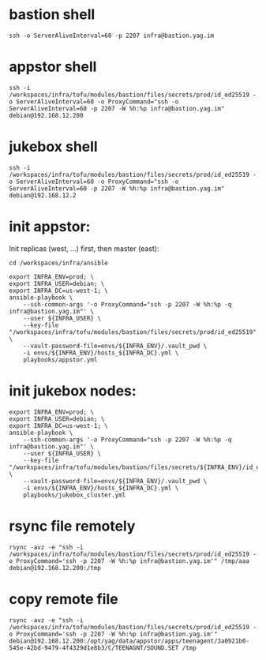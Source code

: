# bastion shell

    ssh -o ServerAliveInterval=60 -p 2207 infra@bastion.yag.im

# appstor shell

    ssh -i /workspaces/infra/tofu/modules/bastion/files/secrets/prod/id_ed25519 -o ServerAliveInterval=60 -o ProxyCommand="ssh -o ServerAliveInterval=60 -p 2207 -W %h:%p infra@bastion.yag.im" debian@192.168.12.200

# jukebox shell

    ssh -i /workspaces/infra/tofu/modules/bastion/files/secrets/prod/id_ed25519 -o ServerAliveInterval=60 -o ProxyCommand="ssh -o ServerAliveInterval=60 -p 2207 -W %h:%p infra@bastion.yag.im" debian@192.168.12.2

# init appstor:

Init replicas (west, ...) first, then master (east):

    cd /workspaces/infra/ansible

    export INFRA_ENV=prod; \
    export INFRA_USER=debian; \
    export INFRA_DC=us-west-1; \
    ansible-playbook \
        --ssh-common-args '-o ProxyCommand="ssh -p 2207 -W %h:%p -q infra@bastion.yag.im"' \
        --user ${INFRA_USER} \
        --key-file "/workspaces/infra/tofu/modules/bastion/files/secrets/prod/id_ed25519" \
        --vault-password-file=envs/${INFRA_ENV}/.vault_pwd \
        -i envs/${INFRA_ENV}/hosts_${INFRA_DC}.yml \
        playbooks/appstor.yml

# init jukebox nodes:

    export INFRA_ENV=prod; \
    export INFRA_USER=debian; \
    export INFRA_DC=us-west-1; \
    ansible-playbook \
        --ssh-common-args '-o ProxyCommand="ssh -p 2207 -W %h:%p -q infra@bastion.yag.im"' \
        --user ${INFRA_USER} \
        --key-file "/workspaces/infra/tofu/modules/bastion/files/secrets/${INFRA_ENV}/id_ed25519" \
        --vault-password-file=envs/${INFRA_ENV}/.vault_pwd \
        -i envs/${INFRA_ENV}/hosts_${INFRA_DC}.yml \
        playbooks/jukebox_cluster.yml

# rsync file remotely

    rsync -avz -e "ssh -i /workspaces/infra/tofu/modules/bastion/files/secrets/prod/id_ed25519 -o ProxyCommand='ssh -p 2207 -W %h:%p infra@bastion.yag.im'" /tmp/aaa debian@192.168.12.200:/tmp

# copy remote file

    rsync -avz -e "ssh -i /workspaces/infra/tofu/modules/bastion/files/secrets/prod/id_ed25519 -o ProxyCommand='ssh -p 2207 -W %h:%p infra@bastion.yag.im'" debian@192.168.12.200:/opt/yag/data/appstor/apps/teenagent/3a0921b0-545e-42bd-9479-4f4329d1e8b3/C/TEENAGNT/SOUND.SET /tmp
